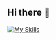 ## Hi there 👋


[![My Skills](https://skillicons.dev/icons?i=python,cs,unity,blender,latex,lua,vscode,visualstudio&perline=8)](https://skillicons.dev)

<!--
**Gryphon-P/Gryphon-P** is a ✨ _special_ ✨ repository because its `README.md` (this file) appears on your GitHub profile.

Here are some ideas to get you started:

- 🔭 I’m currently working on ...
- 🌱 I’m currently learning ...
- 👯 I’m looking to collaborate on ...
- 🤔 I’m looking for help with ...
- 💬 Ask me about ...
- 📫 How to reach me: ...
- 😄 Pronouns: ...
- ⚡ Fun fact: ...
-->

